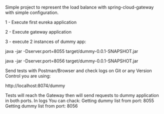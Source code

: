Simple project to represent the load balance with spring-cloud-gateway with simple configuration.

1 - Execute first eureka application

2 - Execute gateway application

3 - execute 2 instances of dummy app:

java -jar -Dserver.port=8055 target/dummy-0.0.1-SNAPSHOT.jar

java -jar -Dserver.port=8056 target/dummy-0.0.1-SNAPSHOT.jar

Send tests with Postman/Browser and check logs on Git or any Version Control you are using:

http://localhost:8074/dummy

Tests will reach the Gateway then will send requests to dummy application in both ports.
In logs You can chack:
Getting dummy list from port: 8055
Getting dummy list from port: 8056
